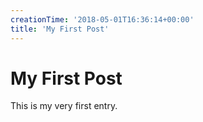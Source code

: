 ```yaml
---
creationTime: '2018-05-01T16:36:14+00:00'
title: 'My First Post'
---
```


# My First Post

This is my very first entry.